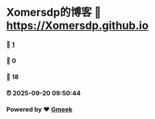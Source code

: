 # Xomersdp的博客 :link: https://Xomersdp.github.io 
### :page_facing_up: [1](https://Xomersdp.github.io/tag.html) 
### :speech_balloon: 0 
### :hibiscus: 18 
### :alarm_clock: 2025-09-20 09:50:44 
### Powered by :heart: [Gmeek](https://github.com/Meekdai/Gmeek)
